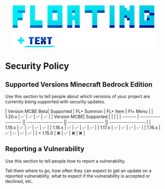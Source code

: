 <p align="center">
	<a href="https://pmmp.io">
		<!--[if IE]>
			<img src="https://github.com/DeathAruban/Floating-Text/blob/main/floating%20text%202.png" alt="FLoating Text Logo" title="PocketMine" loading="eager" />
		<![endif]-->
		<picture>
			<source srcset="https://github.com/DeathAruban/Floating-Text/blob/main/floating%20text%202.png" media="(prefers-color-scheme: dark)">
			<img src="https://github.com/DeathAruban/Floating-Text/blob/main/floating%20text%202.png" loading="eager" />
		</picture>
	</a><br>
</p>

# Security Policy

## Supported Versions Minecraft Bedrock Edition

Use this section to tell people about which versions of your project are
currently being supported with security updates.

| Version MCBE Beta| Supported   | FL+ Summon | FL+ Item | Fl+ Menu |
| 1.20.x   | :white_check_mark:  |  :white_check_mark:  | :white_check_mark:  | :white_check_mark:  |
| Version MCBE| Supported        |                      |                     |                     |
| ------- | ------------------   || ------------------   || ------------------   || ------------------   |
| 1.19.x   | :white_check_mark:  | :white_check_mark:  | :white_check_mark:  | :white_check_mark:  |
| 1.18.x   | :white_check_mark:  | :white_check_mark:  | :white_check_mark:  | :white_check_mark:  |
| 1.17.x   |  :white_check_mark: | :white_check_mark:  | :white_check_mark:  | :white_check_mark:  |
| 1.16.x   | :white_check_mark:  | :white_check_mark:  | :white_check_mark:  | :white_check_mark:  |
| < 1.15.0   | :x:               | :white_check_mark:  | :x:               | :x:               |

## Reporting a Vulnerability

Use this section to tell people how to report a vulnerability.

Tell them where to go, how often they can expect to get an update on a
reported vulnerability, what to expect if the vulnerability is accepted or
declined, etc.
